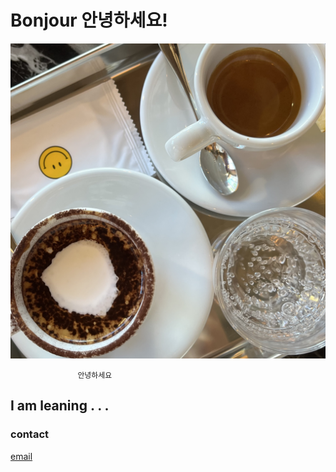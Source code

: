# Bonjour 안녕하세요!

![img](IMG_8140.jpg)

                   안녕하세요
## __I am leaning . . .__

### contact
[email](melondumpling01@gmail.com)   
